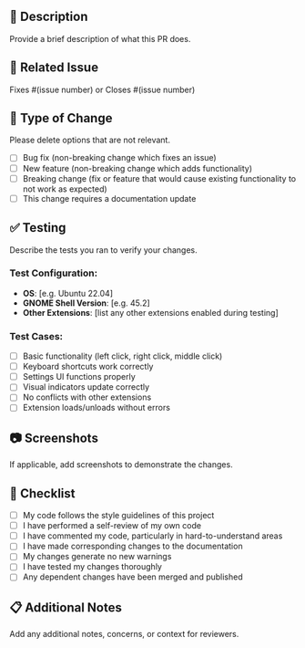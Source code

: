 ## 🎯 Description
Provide a brief description of what this PR does.

## 🔗 Related Issue
Fixes #(issue number) or Closes #(issue number)

## 🔄 Type of Change
Please delete options that are not relevant.

- [ ] Bug fix (non-breaking change which fixes an issue)
- [ ] New feature (non-breaking change which adds functionality)
- [ ] Breaking change (fix or feature that would cause existing functionality to not work as expected)
- [ ] This change requires a documentation update

## ✅ Testing
Describe the tests you ran to verify your changes.

### Test Configuration:
- **OS**: [e.g. Ubuntu 22.04]
- **GNOME Shell Version**: [e.g. 45.2]
- **Other Extensions**: [list any other extensions enabled during testing]

### Test Cases:
- [ ] Basic functionality (left click, right click, middle click)
- [ ] Keyboard shortcuts work correctly
- [ ] Settings UI functions properly
- [ ] Visual indicators update correctly
- [ ] No conflicts with other extensions
- [ ] Extension loads/unloads without errors

## 📷 Screenshots
If applicable, add screenshots to demonstrate the changes.

## 📝 Checklist
- [ ] My code follows the style guidelines of this project
- [ ] I have performed a self-review of my own code
- [ ] I have commented my code, particularly in hard-to-understand areas
- [ ] I have made corresponding changes to the documentation
- [ ] My changes generate no new warnings
- [ ] I have tested my changes thoroughly
- [ ] Any dependent changes have been merged and published

## 📋 Additional Notes
Add any additional notes, concerns, or context for reviewers.
